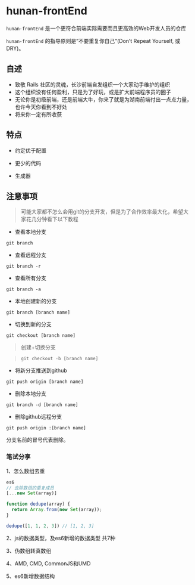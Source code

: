 # hunan-frontEnd

`hunan-frontEnd` 是一个更符合前端实际需要而且更高效的Web开发人员的仓库

`hunan-frontEnd` 的指导原则是”不要重复你自己”(Don’t Repeat Yourself, 或DRY)。

## 自述

* 致敬 Rails 社区的灵魂，长沙前端自发组织一个大家动手维护的组织
* 这个组织没有任何盈利，只是为了好玩，或是扩大前端程序员的圈子
* 无论你是初级前端，还是前端大牛，你来了就是为湖南前端付出一点点力量，也许今天你看到不好处
* 将来你一定有所收获

## 特点

* 约定优于配置

* 更少的代码

* 生成器

## 注意事项

>  可能大家都不怎么会用git的分支开发，但是为了合作效率最大化，希望大家花几分钟看下以下教程

* 查看本地分支

`git branch`

* 查看远程分支

`git branch -r`

* 查看所有分支

`git branch -a`

* 本地创建新的分支

`git branch [branch name]`

* 切换到新的分支

`git checkout [branch name]`

> 创建+切换分支

> `git checkout -b [branch name]`

* 将新分支推送到github

`git push origin [branch name]`

* 删除本地分支

`git branch -d [branch name]`

* 删除github远程分支

`git push origin :[branch name]`

分支名前的冒号代表删除。

### 笔试分享

1、怎么数组去重
```js
es6
// 去除数组的重复成员
[...new Set(array)]

function dedupe(array) {
  return Array.from(new Set(array));
}

dedupe([1, 1, 2, 3]) // [1, 2, 3]
```

2、js的数据类型，及es6新增的数据类型 共7种

3、伪数组转真数组

4、AMD, CMD, CommonJS和UMD

5、es6新增数据结构 

